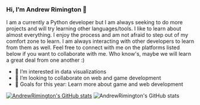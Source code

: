 ### Hi, I’m Andrew Rimington 👋

  I am a currently a Python developer but I am always seeking to do more projects and will try learning other languages/tools. I like to learn about almost everything. I enjoy the process and am not afraid to step out of my comfort zone to learn. I am always interacting with other developers to learn from them as well. Feel free to connect with me on the platforms listed below if you want to collaborate with me. Who know's, maybe we will learn a great deal from one another :)
  
- 👀 I’m interested in data visualizations
- 🤝 I’m looking to collaborate on web and game development
- 🎯 Goals for this year: Learn more about game and web development

[![AndrewRimington's GitHub stats](https://github-readme-stats.vercel.app/api?username=AndrewRimington)](https://github.com/AndrewRimington/github-readme-stats)
![AndrewRimington's GitHub stats](https://github-readme-stats.vercel.app/api?username=AndrewRimington&show_icons=true&theme=radical)
